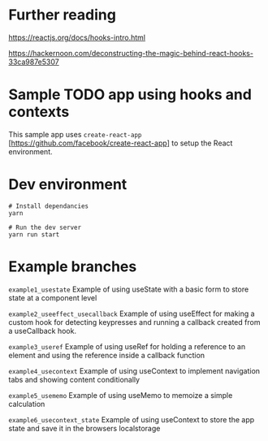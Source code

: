 # Further reading

https://reactjs.org/docs/hooks-intro.html

https://hackernoon.com/deconstructing-the-magic-behind-react-hooks-33ca987e5307

# Sample TODO app using hooks and contexts

This sample app uses `create-react-app` [https://github.com/facebook/create-react-app] to setup the React environment. 


# Dev environment

```
# Install dependancies
yarn

# Run the dev server
yarn run start
```

# Example branches

`example1_usestate`
Example of using useState with a basic form to store state at a component level

`example2_useeffect_usecallback`
Example of using useEffect for making a custom hook for detecting keypresses and running a callback created from a useCallback hook.

`example3_useref`
Example of using useRef for holding a reference to an element and using the reference inside a callback function

`example4_usecontext`
Example of using useContext to implement navigation tabs and showing content conditionally

`example5_usememo`
Example of using useMemo to memoize a simple calculation

`example6_usecontext_state`
Example of using useContext to store the app state and save it in the browsers localstorage
